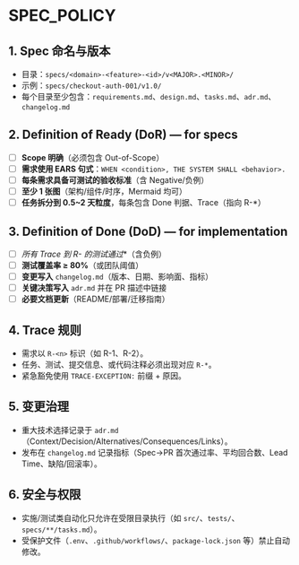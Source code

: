 # SPEC_POLICY

## 1. Spec 命名与版本
- 目录：`specs/<domain>-<feature>-<id>/v<MAJOR>.<MINOR>/`
- 示例：`specs/checkout-auth-001/v1.0/`
- 每个目录至少包含：`requirements.md`、`design.md`、`tasks.md`、`adr.md`、`changelog.md`

## 2. Definition of Ready (DoR) — for specs
- [ ] **Scope 明确**（必须包含 Out-of-Scope）
- [ ] **需求使用 EARS 句式**：`WHEN <condition>, THE SYSTEM SHALL <behavior>.`
- [ ] **每条需求具备可测试的验收标准**（含 Negative/负例）
- [ ] **至少 1 张图**（架构/组件/时序，Mermaid 均可）
- [ ] **任务拆分到 0.5~2 天粒度**，每条包含 Done 判据、Trace（指向 R-*）

## 3. Definition of Done (DoD) — for implementation
- [ ] **所有 Trace 到 R-* 的测试通过**（含负例）
- [ ] **测试覆盖率 ≥ 80%**（或团队阈值）
- [ ] **变更写入** `changelog.md`（版本、日期、影响面、指标）
- [ ] **关键决策写入** `adr.md` 并在 PR 描述中链接
- [ ] **必要文档更新**（README/部署/迁移指南）

## 4. Trace 规则
- 需求以 `R-<n>` 标识（如 R-1、R-2）。
- 任务、测试、提交信息、或代码注释必须出现对应 `R-*`。
- 紧急豁免使用 `TRACE-EXCEPTION:` 前缀 + 原因。

## 5. 变更治理
- 重大技术选择记录于 `adr.md`（Context/Decision/Alternatives/Consequences/Links）。
- 发布在 `changelog.md` 记录指标（Spec→PR 首次通过率、平均回合数、Lead Time、缺陷/回滚率）。

## 6. 安全与权限
- 实施/测试类自动化只允许在受限目录执行（如 `src/`、`tests/`、`specs/**/tasks.md`）。
- 受保护文件（`.env`、`.github/workflows/`、`package-lock.json` 等）禁止自动修改。